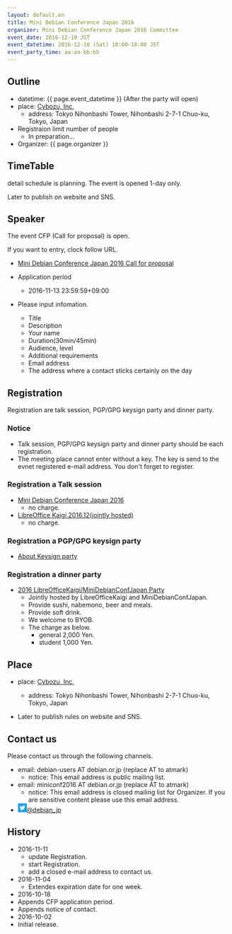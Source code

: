 ```yaml
---
layout: default.en
title: Mini Debian Conference Japan 2016
organizer: Mini Debian Conference Japan 2016 Committee
event_date: 2016-12-10 JST
event_datetime: 2016-12-10 (Sat) 10:00-18:00 JST
event_party_time: aa:aa-bb:bb
---
```

<a name="outline"></a>

## Outline
   
- datetime: {{ page.event_datetime }} (After the party will open)
- place: [Cybozu, Inc.](http://cybozu.co.jp/company/info/)
  - address: Tokyo Nihonbashi Tower, Nihonbashi 2-7-1 Chuo-ku, Tokyo, Japan
- Registraion limit number of people
  - In preparation...
- Organizer: {{ page.organizer }}


<a name="timetable"></a>

## TimeTable

detail schedule is planning. The event is opened 1-day only.

Later to publish on website and SNS.

<a name="speaker"></a>

## Speaker

The event CFP (Call for proposal) is open.

If you want to entry, clock follow URL.

- [Mini Debian Conference Japan 2016 Call for proposal](https://docs.google.com/forms/d/1gcHtLijX8WrdfQMrKK4gkWXOUVhOVV3HCJtcDWglsag/viewform?edit_requested=true)

- Application period
  - 2016-11-13 23:59:59+09:00
- Please input infomation.
  - Title
  - Description
  - Your name
  - Duration(30min/45min)
  - Audience, level
  - Additional requirements
  - Email address
  - The address where a contact sticks certainly on the day
              
<a name="register"></a>

## Registration

Registration are talk session, PGP/GPG keysign party and dinner party.

### Notice
- Talk session, PGP/GPG keysign party and dinner party should be each registration.
- The meeting place cannot enter without a key. The key is send to the evnet registered e-mail address. You don't forget to register.

### Registration a Talk session
- [Mini Debian Conference Japan 2016](http://debianjp.connpass.com/event/44481/)
  - no charge.
- [LibreOffice Kaigi 2016.12(jointly hosted)](http://libojapan.connpass.com/event/42685/)
  - no charge.

### Registration a PGP/GPG keysign party
- [About Keysign party](ksp.html)

### Registration a dinner party
- [2016 LibreOfficeKaigi/MiniDebianConfJapan Party](http://connpass.com/event/44587/)
  - Jointly hosted by LibreOfficeKaigi and MiniDebianConfJapan.
  - Provide sushi, nabemono, beer and meals.
  - Provide soft drink.
  - We welcome to BYOB.
  - The charge as below.
    - general 2,000 Yen.
    - student 1,000 Yen.

<a name="place"></a>

## Place

- place: [Cybozu, Inc.](http://cybozu.co.jp/company/info/)
  - address: Tokyo Nihonbashi Tower, Nihonbashi 2-7-1 Chuo-ku, Tokyo, Japan

- Later to publish rules on website and SNS.

<a name="contactus"></a>

## Contact us

Please contact us through the following channels.

- email: debian-users AT debian.or.jp (replace AT to atmark)
  - notice: This email address is public mailing list.
- email: miniconf2016 AT debian.or.jp (replace AT to atmark)
  - notice: This email address is closed mailing list for Organizer. If you are sensitive content please use this email address.
- <a href="https://twitter.com/debian_jp"><img style="width:20px; height:20px;" src="assets/img/Twitter_Logo_White_On_Blue.png" alt="Twitter - Debian JP">@debian_jp</a>


<a name="history"></a>

## History

- 2016-11-11
  - update Registration.
  - start Registration.
  - add a closed e-mail address to contact us.
- 2016-11-04
  - Extendes expiration date for one week.
- 2016-10-18
 - Appends CFP application period.
 - Appends notice of contact.
- 2016-10-02
 - Initial release.
